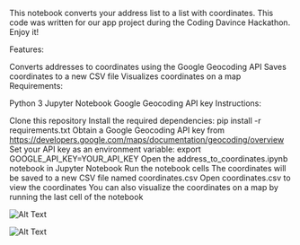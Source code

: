This notebook converts your address list to a list with coordinates.
This code was written for our app project during the Coding Davince Hackathon. Enjoy it!



Features:

Converts addresses to coordinates using the Google Geocoding API
Saves coordinates to a new CSV file
Visualizes coordinates on a map
Requirements:

Python 3
Jupyter Notebook
Google Geocoding API key
Instructions:

Clone this repository
Install the required dependencies: pip install -r requirements.txt
Obtain a Google Geocoding API key from https://developers.google.com/maps/documentation/geocoding/overview
Set your API key as an environment variable: export GOOGLE_API_KEY=YOUR_API_KEY
Open the address_to_coordinates.ipynb notebook in Jupyter Notebook
Run the notebook cells
The coordinates will be saved to a new CSV file named coordinates.csv
Open coordinates.csv to view the coordinates
You can also visualize the coordinates on a map by running the last cell of the notebook


![Alt Text](https://user-images.githubusercontent.com/25181517/183423507-c056a6f9-1ba8-4312-a350-19bcbc5a8697.png)


![Alt Text](https://user-images.githubusercontent.com/25181517/183914128-3fc88b4a-4ac1-40e6-9443-9a30182379b7.png)

